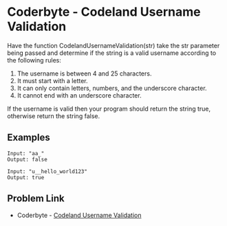 # Coderbyte - Codeland Username Validation

Have the function CodelandUsernameValidation(str) take the str parameter being passed and determine if the string is a valid username according to the following rules:

1. The username is between 4 and 25 characters.
2. It must start with a letter.
3. It can only contain letters, numbers, and the underscore character.
4. It cannot end with an underscore character.

If the username is valid then your program should return the string true, otherwise return the string false.

## Examples

```
Input: "aa_"
Output: false
```

```
Input: "u__hello_world123"
Output: true
```

## Problem Link

- Coderbyte - [Codeland Username Validation](https://coderbyte.com/editor/Codeland%20Username%20Validation:JavaScript)
